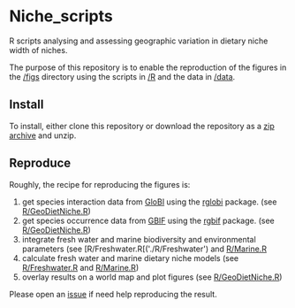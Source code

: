 # Niche_scripts
R scripts analysing and assessing geographic variation in dietary niche width of niches.

The purpose of this repository is to enable the reproduction of the figures in the [/figs](./figs) directory using the scripts in [/R](./R) and the data in [/data](./data). 

## Install
To install, either clone this repository or download the repository as a [zip archive](https://github.com/BrianHayden/Niche_scripts/archive/master.zip) and unzip.  

## Reproduce

Roughly, the recipe for reproducing the figures is:

 1. get species interaction data from [GloBI](http://globalbioticinteractions.org) using the [rglobi](https://github.com/ropensci/rglobi) package. (see [R/GeoDietNiche.R](./R/GeoDietNiche.R))
 1. get species occurrence data from [GBIF](http://gbif.org) using the [rgbif](https://github.com/ropensci/rgbif) package. (see [R/GeoDietNiche.R](./R/GeoDietNiche.R))
 1. integrate fresh water and marine biodiversity and environmental parameters (see [R/Freshwater.R[('./R/Freshwater') and [R/Marine.R](./R/Marine.R)
 1. calculate fresh water and marine dietary niche models (see [R/Freshwater.R](./R/Freshwater.R) and [R/Marine.R](./R/Marine.R))
 1. overlay results on a world map and plot figures (see [R/GeoDietNiche.R](.R/GeoDietNiche.R))

Please open an [issue](https://github.com/BrianHayden/issues/new) if need help reproducing the result.
